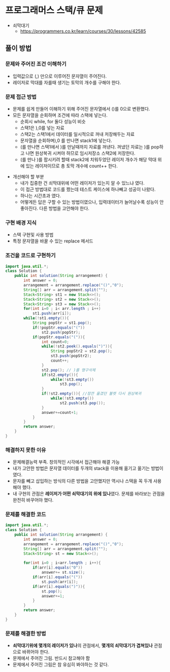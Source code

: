 # 프로그래머스 스택/큐 문제
- 쇠막대기
    - https://programmers.co.kr/learn/courses/30/lessons/42585

## 풀이 방법
### 문제와 주어진 조건 이해하기
- 입력값으로 (,) 만으로 이루어진 문자열이 주어진다.
- 레이저로 막대를 자를때 생기는 토막의 개수를 구해야 한다.

### 문제 접근 방법
- 문제를 쉽게 만들어 이해하기 위해 주어진 문자열에서 ()를 0으로 변환했다.
- 모든 문자열을 순회하며 조건에 따라 스택에 넣는다. 
    - 순회시 while, for 둘다 성능이 비슷
    - 스택1은 ),0를 넣는 자료
    - 스택2는 스택1에서 데이터를 일시적으로 꺼내 저장해두는 자료
    - 문자열을 순회하며),0 를 만나면 stack1에 넣는다.
    - (를 만나면 스택1에서 )를 만날때까지 자료를 꺼낸다. 꺼냈던 자료는 )를 pop하고 나면 원상복귀 시켜야 하므로 임시저장소 스택2에 저장한다. 
    - (를 만나 )를 팝시키려 할때 stack2에 치워두었던 레이저 개수가 해당 막대 위에 있는 레이저이므로 총  토막 개수에 count++ 한다.

* 개선해야 할 부분
    - 내가 집중한 건 쇠막대위에 어떤 레이저가 있는지 알 수 있느냐 였다. 
    - 이 접근 방법대로 코드를 짰는데 테스트 케이스에 하나빼고 성공이 나왔다.
    - 하나는 시간초과 였다.     
    - 어떻게든 답은 구할 수 있는 방법이였으나, 입력데이터가 늘어날수록 성능이 안좋아진다. 다른 방법을 고안해야 한다.
### 구현 배경 지식
- 스택 구현및 사용 방법
- 특정 문자열을 바꿀 수 있는 replace 메서드


### 조건을 코드로 구현하기
```java
import java.util.*;
class Solution {
    public int solution(String arrangement) {
        int answer = 0;
        arrangement = arrangement.replace("()","0");
        String[] arr = arrangement.split("");
        Stack<String> st1 = new Stack<>();
        Stack<String> st2 = new Stack<>();
        Stack<String> st3 = new Stack<>();
        for(int i=0 ; i< arr.length ; i++)
            st1.push(arr[i]);
        while(!st1.empty()){
            String popStr = st1.pop();
            if(!popStr.equals("("))
                st2.push(popStr);
            if(popStr.equals("(")){
                int count=0;
                while(!st2.peek().equals(")")){
                    String popStr2 = st2.pop();
                    st3.push(popStr2);
                    count++;
                }
                st2.pop(); // )를 영구삭제
                if(st2.empty()){
                    while(!st3.empty())
                        st3.pop();
                }
                if(!st2.empty()){ //잠깐 옮겼던 불렛 다시 원상복귀
                    while(!st3.empty())
                        st2.push(st3.pop());
                }
                answer+=count+1;
            } 
        }
        return answer;
    }
}
```


### 해결하지 못한 이유
- 문제해결능력 부족. 창의적인 시각에서 접근해야 해결 가능
- 내가 고안한 방법은 문자열 데이터를 두개의 stack을 이용해 옮기고 옮기는 방법이였다.
- 문자를 빼고 삽입하는 방식의 다른 방법을 고안했지만 역시나 스택을 꼭 두개 사용해야 했다.
- 내 구현의 관점은 **레이저가 어떤 쇠막대기의 위에 있나**였다. 문제를 바라보는 관점을 완전히 바꾸어야 했다.


### 문제를 해결한 코드

```java
import java.util.*;
class Solution {
    public int solution(String arrangement) {
        int answer = 0;
        arrangement = arrangement.replace("()","0");
        String[] arr = arrangement.split("");
        Stack<String> st = new Stack<>();
        
        for(int i=0 ; i<arr.length ; i++){
            if(arr[i].equals("0"))
                answer+= st.size();
            if(arr[i].equals("("))
                st.push(arr[i]);
            if(arr[i].equals(")")){
                st.pop();
                answer+=1;
            }
        }
        return answer;
    }
}
```

### 문제를 해결한 방법
- **쇠막대기위에 몇개의 레이저가 있나**의 관점에서, **몇개의 쇠막대기가 겹쳐있나** 관점으로 바뀌어야 한다.
- 문제에서 주어진 그림. 반드시 참고해야 함
- 문제에서 주어진 그림은 참 유심히 봐야하는 것 같다.



